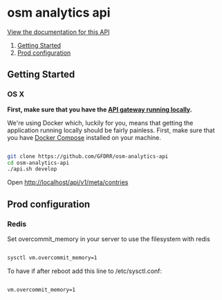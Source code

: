 # osm analytics api 

[View the documentation for this
API](http://gfw-api.github.io/swagger-ui/?url=https://raw.githubusercontent.com/GFDRR/osm-analytics-api/develop/api/doc/swagger.yml)

1. [Getting Started](#getting-started)
2. [Prod configuration](#prod-configuration)

## Getting Started

### OS X

**First, make sure that you have the [API gateway running
locally](https://github.com/control-tower/control-tower).**

We're using Docker which, luckily for you, means that getting the
application running locally should be fairly painless. First, make sure
that you have [Docker Compose](https://docs.docker.com/compose/install/)
installed on your machine.

```bash

git clone https://github.com/GFDRR/osm-analytics-api
cd osm-analytics-api
./api.sh develop

```

Open [http://localhost/api/v1/meta/contries](http://localhost/api/v1/meta/countries)

## Prod configuration


### Redis
Set overcommit_memory in your server to use the filesystem with redis

```bash

sysctl vm.overcommit_memory=1

```

To have if after reboot add this line to /etc/sysctl.conf:

```bash

vm.overcommit_memory=1

```

